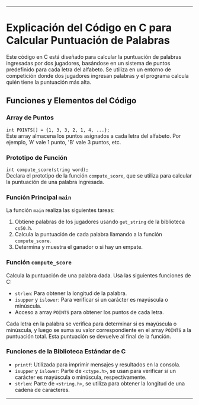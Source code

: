 ---
# Explicación del Código en C para Calcular Puntuación de Palabras

Este código en C está diseñado para calcular la puntuación de palabras ingresadas por dos jugadores, basándose en un sistema de puntos predefinido para cada letra del alfabeto. Se utiliza en un entorno de competición donde dos jugadores ingresan palabras y el programa calcula quién tiene la puntuación más alta.

## Funciones y Elementos del Código

### Array de Puntos
`int POINTS[] = {1, 3, 3, 2, 1, 4, ...};`  
Este array almacena los puntos asignados a cada letra del alfabeto. Por ejemplo, 'A' vale 1 punto, 'B' vale 3 puntos, etc.

### Prototipo de Función
`int compute_score(string word);`  
Declara el prototipo de la función `compute_score`, que se utiliza para calcular la puntuación de una palabra ingresada.

### Función Principal `main`
La función `main` realiza las siguientes tareas:
1. Obtiene palabras de los jugadores usando `get_string` de la biblioteca `cs50.h`.
2. Calcula la puntuación de cada palabra llamando a la función `compute_score`.
3. Determina y muestra el ganador o si hay un empate.

### Función `compute_score`
Calcula la puntuación de una palabra dada. Usa las siguientes funciones de C:
- `strlen`: Para obtener la longitud de la palabra.
- `isupper` y `islower`: Para verificar si un carácter es mayúscula o minúscula.
- Acceso a array `POINTS` para obtener los puntos de cada letra.

Cada letra en la palabra se verifica para determinar si es mayúscula o minúscula, y luego se suma su valor correspondiente en el array `POINTS` a la puntuación total. Esta puntuación se devuelve al final de la función.

### Funciones de la Biblioteca Estándar de C
- `printf`: Utilizada para imprimir mensajes y resultados en la consola.
- `isupper` y `islower`: Parte de `<ctype.h>`, se usan para verificar si un carácter es mayúscula o minúscula, respectivamente.
- `strlen`: Parte de `<string.h>`, se utiliza para obtener la longitud de una cadena de caracteres.
----